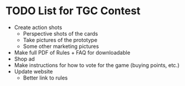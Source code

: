 # TODO List for TGC Contest
* Create action shots
  * Perspective shots of the cards
  * Take pictures of the prototype
  * Some other marketing pictures
* Make full PDF of Rules + FAQ for downloadable
* Shop ad
* Make instructions for how to vote for the game (buying points, etc.)
* Update website
  * Better link to rules
